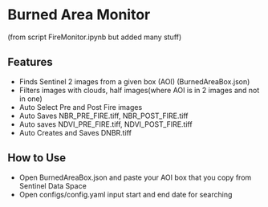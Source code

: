 # Burned Area Monitor
(from script FireMonitor.ipynb but added many stuff)

## Features
- Finds Sentinel 2 images from a given box (AOI) (BurnedAreaBox.json)
- Filters images with clouds, half images(where AOI is in 2 images and not in one)
- Auto Select Pre and Post Fire images
- Auto Saves NBR_PRE_FIRE.tiff, NBR_POST_FIRE.tiff
- Auto saves NDVI_PRE_FIRE.tiff, NDVI_POST_FIRE.tiff
- Auto Creates and Saves DNBR.tiff


## How to Use
- Open BurnedAreaBox.json and paste your AOI box that you copy from Sentinel Data Space
- Open configs/config.yaml input start and end date for searching
